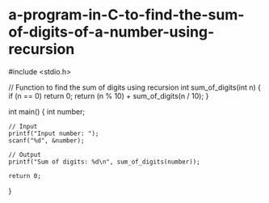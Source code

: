 # a-program-in-C-to-find-the-sum-of-digits-of-a-number-using-recursion
#include <stdio.h>

// Function to find the sum of digits using recursion
int sum_of_digits(int n) {
    if (n == 0)
        return 0;
    return (n % 10) + sum_of_digits(n / 10);
}

int main() {
    int number;
    
    // Input
    printf("Input number: ");
    scanf("%d", &number);
    
    // Output
    printf("Sum of digits: %d\n", sum_of_digits(number));
    
    return 0;
}
